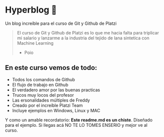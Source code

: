 # Hyperblog 🥳
Un blog increíble para el curso de Git y Github de Platzi
>El curso de Git y Github de Platzi es lo que me hacia falta para triplicar mi salario y lanzarme a la industria del tejido de lana sintetica con Machine Learning
> - Poio

## En este curso vemos de todo:
* Todos los comandos de Github
* El flujo de trabajo en Github
* El verdadero amor por las buenas practicas
* Trucos muy locos del profesor
* Las ersonalidades múltiples de Freddy
* Creado por el increíble Platzi Team
* Incluye ejemplos en Windows, Linux y MAC

Y como un amable recordatorio: **Este readme.md es un chiste**. Diseñado para el ejemplo. Si llegas acá NO TE LO TOMES ENSERIO y mejor ve al curso.
